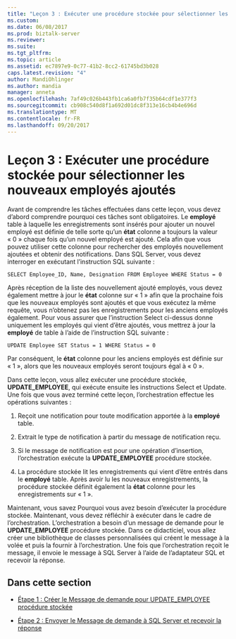 ```yaml
---
title: "Leçon 3 : Exécuter une procédure stockée pour sélectionner les nouveaux employés ajoutés | Documents Microsoft"
ms.custom: 
ms.date: 06/08/2017
ms.prod: biztalk-server
ms.reviewer: 
ms.suite: 
ms.tgt_pltfrm: 
ms.topic: article
ms.assetid: ec7897e9-0c77-41b2-8cc2-61745bd3b028
caps.latest.revision: "4"
author: MandiOhlinger
ms.author: mandia
manager: anneta
ms.openlocfilehash: 7af49c026b443fb1ca6a0fb7f35b64cdf1e377f3
ms.sourcegitcommit: cb908c540d8f1a692d01dc8f313e16cb4b4e696d
ms.translationtype: MT
ms.contentlocale: fr-FR
ms.lasthandoff: 09/20/2017
---
```

# <a name="lesson-3-execute-a-stored-procedure-to-select-new-employees-added"></a>Leçon 3 : Exécuter une procédure stockée pour sélectionner les nouveaux employés ajoutés
Avant de comprendre les tâches effectuées dans cette leçon, vous devez d’abord comprendre pourquoi ces tâches sont obligatoires. Le **employé** table à laquelle les enregistrements sont insérés pour ajouter un nouvel employé est définie de telle sorte qu’un **état** colonne a toujours la valeur « 0 » chaque fois qu’un nouvel employé est ajouté. Cela afin que vous pouvez utiliser cette colonne pour rechercher des employés nouvellement ajoutées et obtenir des notifications. Dans SQL Server, vous devez interroger en exécutant l’instruction SQL suivante :  
  
```  
SELECT Employee_ID, Name, Designation FROM Employee WHERE Status = 0  
```  
  
 Après réception de la liste des nouvellement ajouté employés, vous devez également mettre à jour le **état** colonne sur « 1 » afin que la prochaine fois que les nouveaux employés sont ajoutés et que vous exécutez la même requête, vous n’obtenez pas les enregistrements pour les anciens employés également. Pour vous assurer que l’instruction Select ci-dessus donne uniquement les employés qui vient d’être ajoutés, vous mettrez à jour la **employé** de table à l’aide de l’instruction SQL suivante :  
  
```  
UPDATE Employee SET Status = 1 WHERE Status = 0  
```  
  
 Par conséquent, le **état** colonne pour les anciens employés est définie sur « 1 », alors que les nouveaux employés seront toujours égal à « 0 ».  
  
 Dans cette leçon, vous allez exécuter une procédure stockée, **UPDATE_EMPLOYEE**, qui exécute ensuite les instructions Select et Update. Une fois que vous avez terminé cette leçon, l’orchestration effectue les opérations suivantes :  
  
1.  Reçoit une notification pour toute modification apportée à la **employé** table.  
  
2.  Extrait le type de notification à partir du message de notification reçu.  
  
3.  Si le message de notification est pour une opération d’insertion, l’orchestration exécute la **UPDATE_EMPLOYEE** procédure stockée.  
  
4.  La procédure stockée lit les enregistrements qui vient d’être entrés dans le **employé** table. Après avoir lu les nouveaux enregistrements, la procédure stockée définit également la **état** colonne pour les enregistrements sur « 1 ».  
  
 Maintenant, vous savez Pourquoi vous avez besoin d’exécuter la procédure stockée. Maintenant, vous devez réfléchir à exécuter dans le cadre de l’orchestration. L’orchestration a besoin d’un message de demande pour le **UPDATE_EMPLOYEE** procédure stockée. Dans ce didacticiel, vous allez créer une bibliothèque de classes personnalisées qui créent le message à la volée et puis la fournir à l’orchestration. Une fois que l’orchestration reçoit le message, il envoie le message à SQL Server à l’aide de l’adaptateur SQL et recevoir la réponse.  
  
## <a name="in-this-section"></a>Dans cette section  
  
-   [Étape 1 : Créer le Message de demande pour UPDATE_EMPLOYEE procédure stockée](../../adapters-and-accelerators/adapter-sql/step-1-create-the-request-message-for-update-employee-stored-procedure.md)  
  
-   [Étape 2 : Envoyer le Message de demande à SQL Server et recevoir la réponse](../../adapters-and-accelerators/adapter-sql/step-2-send-the-request-message-to-sql-server-and-receive-response.md)